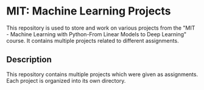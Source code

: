 # MIT: Machine Learning Projects
This repository is used to store and work on various projects from the "MIT - Machine Learning with Python-From Linear Models to Deep Learning" course. It contains multiple projects related to different assignments.

## Description

This repository contains multiple projects which were given as assignments. Each project is organized into its own directory.
